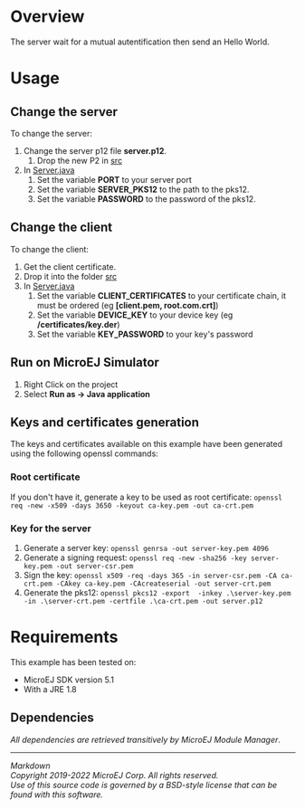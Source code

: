 # Overview

The server wait for a mutual autentification then send an Hello World.

# Usage

## Change the server 

To change the server:
1. Change the server p12 file **server.p12**.
    1. Drop the new P2 in [src](src/)
2. In  [Server.java](src/com/microej/example/iot/ssl/mutual/server/Server.java)
	1. Set the variable **PORT** to your server port
	2. Set the variable **SERVER_PKS12** to the path to the pks12.
	3. Set the variable **PASSWORD** to the password of the pks12.

## Change the client 

To change the client:
1. Get the client certificate.
2. Drop it into the folder [src](src/)
2. In  [Server.java](src/com/microej/example/iot/ssl/mutual/server/Server.java)
 	1. Set the variable **CLIENT_CERTIFICATES** to your certificate chain, it must be ordered (eg **[client.pem, root.com.crt]**)
	2. Set the variable **DEVICE_KEY** to your device key (eg **/certificates/key.der**)
	3. Set the variable **KEY_PASSWORD** to your key's password

## Run on MicroEJ Simulator

1. Right Click on the project
2. Select **Run as -> Java application** 

## Keys and certificates generation

The keys and certificates available on this example have been generated using the following openssl commands:

### Root certificate

If you don't have it, generate a key to be used as root certificate: `openssl req -new -x509 -days 3650 -keyout ca-key.pem -out ca-crt.pem`


### Key for the server

1. Generate a server key: `openssl genrsa -out server-key.pem 4096`
2. Generate a signing request: `openssl req -new -sha256 -key server-key.pem -out server-csr.pem`
3. Sign the key: `openssl x509 -req -days 365 -in server-csr.pem -CA ca-crt.pem -CAkey ca-key.pem -CAcreateserial -out server-crt.pem`
4. Generate the pks12: `openssl pkcs12 -export  -inkey .\server-key.pem -in .\server-crt.pem -certfile .\ca-crt.pem -out server.p12`

# Requirements

This example has been tested on:

* MicroEJ SDK version 5.1
* With a JRE 1.8

## Dependencies

_All dependencies are retrieved transitively by MicroEJ Module Manager_.

---  
_Markdown_   
_Copyright 2019-2022 MicroEJ Corp. All rights reserved._   
_Use of this source code is governed by a BSD-style license that can be found with this software._